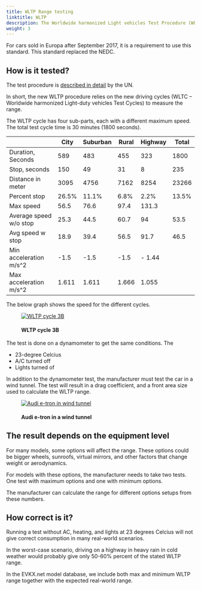 ```yaml
---
title: WLTP Range testing
linktitle: WLTP
description: The Worldwide harmonized Light vehicles Test Procedure (WLTP) is a global standard for determining the range of electric vehicles.
weight: 3
---
```

<!-- markdownlint-disable MD033 -->

For cars sold in Europa after September 2017, it is a requirement to use this standard. This standard replaced the NEDC.

## How is it tested?

The test procedure is [described in detail](https://unece.org/transport/documents/2021/02/standards/un-regulation-no-154-worldwide-harmonized-light-vehicles-test) by the UN.

In short, the new WLTP procedure relies on the new driving cycles (WLTC – Worldwide harmonized Light-duty vehicles Test Cycles) to measure the range.

The WLTP cycle has four sub-parts, each with a different maximum speed. The total test cycle time is 30 minutes (1800 seconds).

|  | City | Suburban | Rural | Highway | Total |
|----|----|----|-----|------|-----|
|Duration, Seconds | 589 | 483 | 455 | 323 | 1800|
|Stop, seconds | 150 | 49 | 31 | 8| 235 |
| Distance in meter | 3095 | 4756 | 7162 | 8254 | 23266 |
| Percent stop | 26.5% | 11.1% | 6.8% | 2.2% | 13.5% |
| Max speed | 56.5 | 76.6 | 97.4 | 131.3 | |
| Average speed w/o stop | 25.3 | 44.5 | 60.7 | 94 | 53.5|
| Avg speed w stop | 18.9 | 39.4 | 56.5 | 91.7 | 46.5|
| Min acceleration  m/s^2 | -1.5 | -1.5 | -1.5 |- 1.44 | |
| Max acceleration  m/s^2 | 1.611 | 1.611 | 1.666 | 1.055 |

The below graph shows the speed for the different cycles.

<figure>
    <a href="https://media.evkx.net/multimedia/guides/understandingrange/wltp/wltpcycle3.png">
        <img src="https://media.evkx.net/multimedia/guides/understandingrange/wltp/wltpcycle3_st.png" alt="WLTP cycle 3B" title="WLTP cycle 3B">
    </a>
    <figcaption><h4>WLTP cycle 3B</h4></figcaption>
</figure>

The test is done on a dynamometer to get the same conditions. The 

- 23-degree Celcius
- A/C turned off
- Lights turned of

In addition to the dynamometer test, the manufacturer must test the car in a wind tunnel. The test will result in a drag coefficient, and a front area size used to calculate the WLTP range. 

<figure>
    <a href="https://media.electrichasgoneaudi.net/multimedia/guides/regen/windtunnel.jpg">
        <img src="https://media.electrichasgoneaudi.net/multimedia/guides/regen/windtunnels.jpg" alt="Audi e-tron in wind tunnel" title="Audi e-tron in wind tunnel">
    </a>
    <figcaption><h4>Audi e-tron in a wind tunnel</h4></figcaption>
</figure>

## The result depends on the equipment level

For many models, some options will affect the range. These options could be bigger wheels, sunroofs, virtual mirrors, and other factors that change weight or aerodynamics.

For models with these options, the manufacturer needs to take two tests. One test with maximum options and one with minimum options.

The manufacturer can calculate the range for different options setups from these numbers.

## How correct is it?

Running a test without AC, heating, and lights at 23 degrees Celcius will not give correct consumption in many real-world scenarios.

In the worst-case scenario, driving on a highway in heavy rain in cold weather would probably give only 50-60% percent of the stated WLTP range.  

In the EVKX.net model database, we include both max and minimum WLTP range together with the expected real-world range. 
